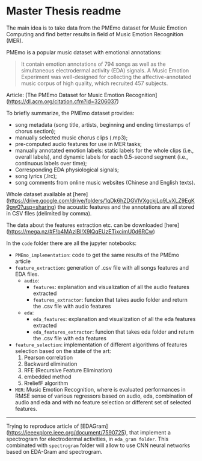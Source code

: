 # Master Thesis readme

The main idea is to take data from the PMEmo dataset for Music Emotion Computing and find better results in field of Music Emotion Recognition (MER).

PMEmo is a popular music dataset with emotional annotations: 

> It contain emotion annotations of 794 songs as well as the simultaneous electrodermal activity (EDA) signals. A Music Emotion Experiment was well-designed for collecting the affective-annotated music corpus of high quality, which recruited 457 subjects.  

Article: [The PMEmo Dataset for Music Emotion Recognition] (https://dl.acm.org/citation.cfm?id=3206037)

To briefly summarize, the PMEmo dataset provides:

* song metadata (song title, artists, beginning and ending timestamps of chorus section);
* manually selected music chorus clips (.mp3);
* pre-computed audio features for use in MER tasks;
* manually annotated emotion labels: static labels for the whole clips (i.e., overall labels), and dynamic labels for each 0.5-second segment (i.e., continuous labels over time);
* Corresponding EDA physiological signals;
* song lyrics (.lrc);
* song comments from online music websites (Chinese and English texts).

Whole dataset available at [here] (https://drive.google.com/drive/folders/1qDk6hZDGVlVXgckjLq9LvXLZ9EgK9gw0?usp=sharing)
the acoustic features and the annotations are all stored in CSV files
(delimited by comma).

The data about the features extraction etc. can be downloaded [here] (https://mega.nz/#F!b4MAzIBI!X9lQqEUzETixcimU0d6RCw)

In the `code` folder there are all the jupyter notebooks:
* `PMEmo_implementation`: code to get the same results of the PMEmo article
* `feature_extraction`: generation of .csv file with all songs features and EDA files.
  * `audio`:
    * `features`: explanation and visualization of all the audio features extracted
    * `features_extractor`: funcion that takes audio folder and return the .csv file with audio features
  * `eda`:
    * `eda_features`: explanation and visualization of all the eda features extracted
    * `eda_features_extractor`: funcion that takes eda folder and return the .csv file with eda features
* `feature_selection`: implementation of different algorithms of features selection based on the state of the art:
  1. Pearson correlation
  2. Backward elimination
  3. RFE (Recursive Feature Elimination)
  4. embedded method
  5. RreliefF algorithm
* `MER`: Music Emotion Recognition, where is evaluated performances in RMSE sense of various regressors based on audio, eda, combination of audio and eda and with no feature selection or different set of selected features.

---

Trying to reproduce article of [EDAGram] (https://ieeexplore.ieee.org/document/7590725), that implement a spectrogram for electrodermal activities, in `eda_gram folder`. This combinated with `spectrogram` folder will allow to use CNN neural networks based on EDA-Gram and spectrogram.


